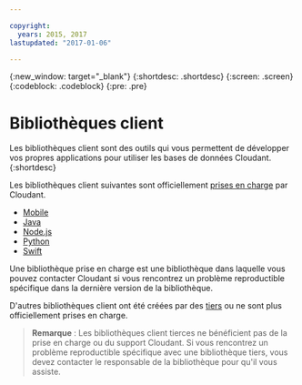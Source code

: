 ```yaml
---

copyright:
  years: 2015, 2017
lastupdated: "2017-01-06"

---
```


{:new_window: target="_blank"}
{:shortdesc: .shortdesc}
{:screen: .screen}
{:codeblock: .codeblock}
{:pre: .pre}

# Bibliothèques client

Les bibliothèques client sont des outils qui vous permettent de développer vos propres applications pour utiliser les bases de données Cloudant.
{:shortdesc}

Les bibliothèques client suivantes sont officiellement [prises en charge](supported.html) par Cloudant.

-	[Mobile](supported.html#mobile)
-	[Java](supported.html#java)
-	[Node.js](supported.html#node-js)
-	[Python](supported.html#python)
-	[Swift](supported.html#swift)

Une bibliothèque prise en charge est une bibliothèque dans laquelle vous pouvez contacter Cloudant si vous rencontrez un problème reproductible spécifique dans la dernière version de la bibliothèque.

D'autres bibliothèques client ont été créées par des [tiers](thirdparty.html#third-party-client-libraries) ou ne sont plus officiellement prises en charge.

>   **Remarque** : Les bibliothèques client tierces ne bénéficient pas de la prise en charge ou du support Cloudant.
    Si vous rencontrez un problème reproductible spécifique avec une bibliothèque tiers, vous devez contacter le responsable de la bibliothèque pour qu'il vous assiste.
